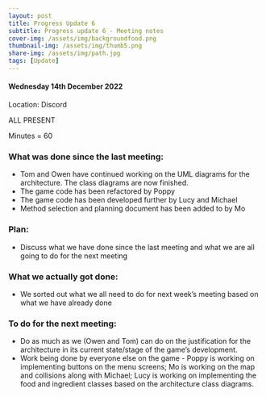 ```yaml
---
layout: post
title: Progress Update 6
subtitle: Progress update 6 - Meeting notes
cover-img: /assets/img/backgroundfood.png
thumbnail-img: /assets/img/thumb5.png
share-img: /assets/img/path.jpg
tags: [Update]
---
```

<h4>Wednesday 14th December 2022</h4> 
<p>Location: Discord<br>
<p>ALL PRESENT<br>
<p>Minutes = 60<br>
  
<h3>What was done since the last meeting:</h3>
<ul>
  <li> Tom and Owen have continued working on the UML diagrams for the architecture. The class diagrams are now finished.</li>
  <li>The game code has been refactored by Poppy</li>
  <li>The game code has been developed further by Lucy and Michael</li>
  <li>Method selection and planning document has been added to by Mo</li>
</ul>

<h3>Plan:</h3>
<ul>
  <li>Discuss what we have done since the last meeting and what we are all going to do for the next meeting 
</ul>

<h3>What we actually got done:</h3>
<ul>
  <li>We sorted out what we all need to do for next week’s meeting based on what we have already done</li>
</ul> 
  
<h3>To do for the next meeting:</h3>
<ul>
  <li>Do as much as we (Owen and Tom) can do on the justification for the architecture in its current state/stage of the game’s development.</li>
  <li>Work being done by everyone else on the game - Poppy is working on implementing buttons on the menu screens; Mo is working on the map and collisions along with Michael; Lucy is working on implementing the food and ingredient classes based on the architecture class diagrams. </li>
</ul>


